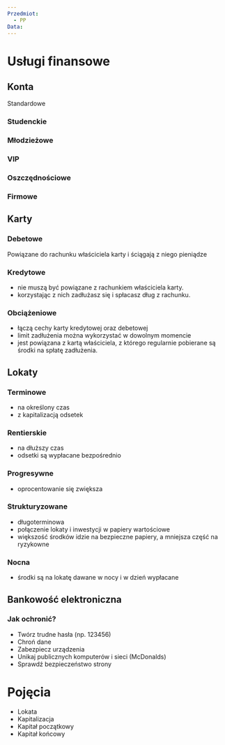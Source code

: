 ```yaml
---
Przedmiot:
  - PP
Data:
---
```

# Usługi finansowe
## Konta
Standardowe
### Studenckie
### Młodzieżowe
### VIP
### Oszczędnościowe
### Firmowe
## Karty
### Debetowe
Powiązane do rachunku właściciela karty i ściągają z niego pieniądze
### Kredytowe
- nie muszą być powiązane z rachunkiem właściciela karty.
- korzystając z nich zadłużasz się i spłacasz dług z rachunku.
### Obciążeniowe
- łączą cechy karty kredytowej oraz debetowej
- limit zadłużenia można wykorzystać w dowolnym momencie
- jest powiązana z kartą właściciela, z którego regularnie pobierane są środki na spłatę zadłużenia.
## Lokaty
### Terminowe
- na określony czas
- z kapitalizacją odsetek
### Rentierskie
- na dłuższy czas
- odsetki są wypłacane bezpośrednio
### Progresywne
- oprocentowanie się zwiększa
### Strukturyzowane
- długoterminowa
- połączenie lokaty i inwestycji w papiery wartościowe
- większość środków idzie na bezpieczne papiery, a mniejsza część na ryzykowne
### Nocna
- środki są na lokatę dawane w nocy i w dzień wypłacane
## Bankowość elektroniczna
### Jak ochronić?
- Twórz trudne hasła (np. 123456)
- Chroń dane
- Zabezpiecz urządzenia
- Unikaj publicznych komputerów i sieci (McDonalds)
- Sprawdź bezpieczeństwo strony
# Pojęcia
- Lokata
- Kapitalizacja
- Kapitał początkowy
- Kapitał końcowy